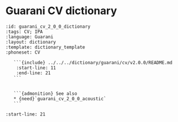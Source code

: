 
# Guarani CV dictionary

``````{dictionary} Guarani CV dictionary
:id: guarani_cv_2_0_0_dictionary
:tags: CV; IPA
:language: Guarani
:layout: dictionary
:template: dictionary_template
:phoneset: CV

   ```{include} ../../../dictionary/guarani/cv/v2.0.0/README.md
    :start-line: 11
    :end-line: 21
   ```


   ```{admonition} See also
   * {need}`guarani_cv_2_0_0_acoustic`
   ```

``````

```{include} ../../../dictionary/guarani/cv/v2.0.0/README.md
:start-line: 21
```
